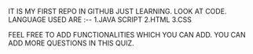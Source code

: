 IT IS MY FIRST REPO IN GITHUB JUST LEARNING.
LOOK AT CODE.
LANGUAGE USED ARE :--
1.JAVA SCRIPT
2.HTML
3.CSS

FEEL FREE TO ADD FUNCTIONALITIES WHICH YOU CAN ADD.
YOU CAN ADD MORE QUESTIONS IN THIS QUIZ.
